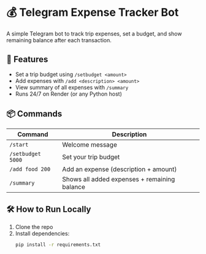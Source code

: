 # 💰 Telegram Expense Tracker Bot

A simple Telegram bot to track trip expenses, set a budget, and show remaining balance after each transaction.

## 🚀 Features

- Set a trip budget using `/setbudget <amount>`
- Add expenses with `/add <description> <amount>`
- View summary of all expenses with `/summary`
- Runs 24/7 on Render (or any Python host)

## 📦 Commands

| Command         | Description                                |
|------------------|--------------------------------------------|
| `/start`         | Welcome message                            |
| `/setbudget 5000`| Set your trip budget                       |
| `/add food 200`  | Add an expense (description + amount)      |
| `/summary`       | Shows all added expenses + remaining balance|

## 🛠 How to Run Locally

1. Clone the repo
2. Install dependencies:
   ```bash
   pip install -r requirements.txt
